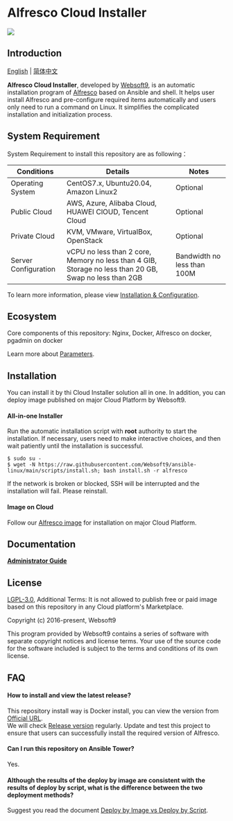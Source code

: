 # Alfresco Cloud Installer

![](https://libs.websoft9.com/common/websott9-cloud-installer.png) 

## Introduction

[English](/README.md) | [简体中文](/README-zh.md)  

**Alfresco Cloud Installer**, developed by [Websoft9](https://www.websoft9.com), is an automatic installation program of [Alfresco](https://www.alfresco.com/ecm-software/alfresco-community-editions) based on Ansible and shell. It helps user install Alfresco and pre-configure required items automatically and users only need to run a command on Linux. It simplifies the complicated installation and initialization process.  

## System Requirement

System Requirement to install this repository are as following：

| Conditions       | Details                               | Notes                |
| ------------------- | --------------------------------| -------------------- |
| Operating System   | CentOS7.x, Ubuntu20.04, Amazon Linux2 | Optional                 |
| Public Cloud     | AWS, Azure, Alibaba Cloud, HUAWEI ClOUD, Tencent Cloud    | Optional                 |
| Private Cloud     | KVM, VMware, VirtualBox, OpenStack    | Optional                 |
| Server Configuration | vCPU no less than 2 core, Memory no less than 4 GIB, Storage no less than 20 GB, Swap no less than 2GB |Bandwidth no less than 100M|

To learn more information, please view [Installation & Configuration](https://github.com/Alfresco/acs-deployment/tree/master/docs/docker-compose).

## Ecosystem

Core components of this repository:  Nginx, Docker, Alfresco on docker, pgadmin on docker

Learn more about [Parameters](/docs/stack-components.md).

## Installation

You can install it by thi Cloud Installer solution all in one. In addition, you can deploy image published on major Cloud Platform by Websoft9.

#### All-in-one Installer

Run the automatic installation script with **root** authority to start the installation. If necessary, users need to make interactive choices, and then wait patiently until the installation is successful.

```
$ sudo su -
$ wget -N https://raw.githubusercontent.com/Websoft9/ansible-linux/main/scripts/install.sh; bash install.sh -r alfresco
```

If the network is broken or blocked, SSH will be interrupted and the installation will fail. Please reinstall.

#### Image on Cloud 

Follow our [Alfresco image](https://apps.websoft9.com/alfresco) for installation on major Cloud Platform.

## Documentation

**[Administrator Guide](https://support.websoft9.com/docs/alfresco)** 

## License

[LGPL-3.0](/License.md), Additional Terms: It is not allowed to publish free or paid image based on this repository in any Cloud platform's Marketplace.

Copyright (c) 2016-present, Websoft9

This program provided by Websoft9 contains a series of software with separate copyright notices and license terms. Your use of the source code for the software included is subject to the terms and conditions of its own license.

## FAQ

#### How to install and view the latest release?

This repository install way is Docker install, you can  view the version from [Official URL](https://hub.docker.com/r/alfresco/alfresco-content-repository-community/tags?page=1&ordering=last_updated).  
We will check [Release version](https://github.com/Websoft9/ansible-alfresco/releases) regularly. Update and test this project to ensure that users can successfully install the required version of Alfresco.

#### Can I run this repository on Ansible Tower? 

Yes.

#### Although the results of the deploy by image are consistent with the results of deploy by script, what is the difference between the two deployment methods?

Suggest you read the document [Deploy by Image vs Deploy by Script](https://support.websoft9.com/docs/faq/bz-product.html#deployment-comparison).

